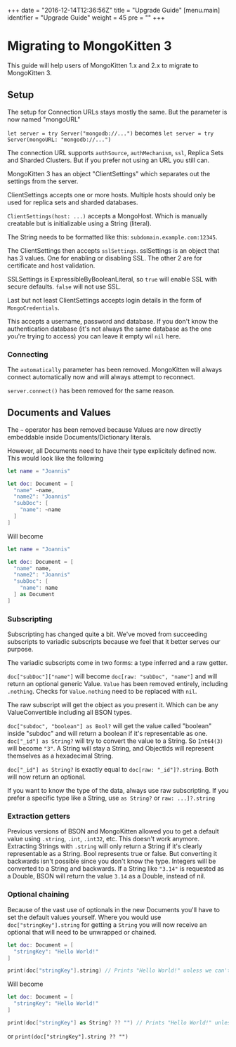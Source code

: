 +++
date = "2016-12-14T12:36:56Z"
title = "Upgrade Guide"
[menu.main]
  identifier = "Upgrade Guide"
  weight = 45
  pre = "<i class='fa fa-cog'></i>"
+++
# Migrating to MongoKitten 3

This guide will help users of MongoKitten 1.x and 2.x to migrate to MongoKitten 3.

## Setup

The setup for Connection URLs stays mostly the same. But the parameter is now named "mongoURL"

`let server = try Server("mongodb://...")` becomes `let server = try Server(mongoURL: "mongodb://...")`

The connection URL supports `authSource`, `authMechanism`, `ssl`, Replica Sets and Sharded Clusters. But if you prefer not using an URL you still can.

MongoKitten 3 has an object "ClientSettings" which separates out the settings from the server.

ClientSettings accepts one or more hosts. Multiple hosts should only be used for replica sets and sharded databases.

`ClientSettings(host: ...)` accepts a MongoHost. Which is manually creatable but is initializable using a String (literal).

The String needs to be formatted like this:
`subdomain.example.com:12345`.

The ClientSettings then accepts `sslSettings`. sslSettings is an object that has 3 values. One for enabling or disabling SSL. The other 2 are for certificate and host validation.

SSLSettings is ExpressibleByBooleanLiteral, so `true` will enable SSL with secure defaults. `false` will not use SSL.

Last but not least ClientSettings accepts login details in the form of `MongoCredentials`.

This accepts a username, password and database. If you don't know the authentication database (it's not always the same database as the one you're trying to access) you can leave it empty wil `nil` here.

### Connecting 

The `automatically` parameter has been removed. MongoKitten will always connect automatically now and will always attempt to reconnect.

`server.connect()` has been removed for the same reason.

## Documents and Values

The `~` operator has been removed because Values are now directly embeddable inside Documents/Dictionary literals.

However, all Documents need to have their type explicitely defined now. This would look like the following

```swift
let name = "Joannis"

let doc: Document = [
  "name" ~name,
  "name2": "Joannis"
  "subDoc": [
    "name": ~name
  ]
]
```

Will become

```swift
let name = "Joannis"

let doc: Document = [
  "name" name,
  "name2": "Joannis"
  "subDoc": [
    "name": name
  ] as Document
]
```

### Subscripting

Subscripting has changed quite a bit. We've moved from succeeding subscripts to variadic subscripts because we feel that it better serves our purpose.

The variadic subscripts come in two forms: a type inferred and a raw getter.

`doc["subDoc"]["name"]` will become `doc[raw: "subDoc", "name"]` and will return an optional generic Value.
`Value` has been removed entirely, including `.nothing`. Checks for `Value.nothing` need to be replaced with `nil`.

The raw subscript will get the object as you present it. Which can be any ValueConvertible including all BSON types.

`doc["subdoc", "boolean"] as Bool?` will get the value called "boolean" inside "subdoc" and will return a boolean if it's representable as one.
`doc["_id"] as String?` will try to convert the value to a String. So `Int64(3)` will become `"3"`. A String will stay a String, and ObjectIds will represent themselves as a hexadecimal String.

`doc["_id"] as String?` is exactly equal to `doc[raw: "_id"]?.string`. Both will now return an optional.

If you want to know the type of the data, always use raw subscripting. If you prefer a specific type like a String, use `as String?` or `raw: ...]?.string`

### Extraction getters

Previous versions of BSON and MongoKitten allowed you to get a default value using `.string`, `.int`, `.int32`, etc. This doesn't work anymore. Extracting Strings with `.string` will only return a String if it's clearly representable as a String. Bool represents true or false. But converting it backwards isn't possible since you don't know the type. Integers will be converted to a String and backwards. If a String like `"3.14"` is requested as a Double, BSON will return the value `3.14` as a Double, instead of nil.

### Optional chaining

Because of the vast use of optionals in the new Documents you'll have to set the default values yourself.
Where you would use `doc["stringKey"].string` for getting a `String` you will now receive an optional that will need to be unwrapped or chained. 

```swift
let doc: Document = [
  "stringKey": "Hello World!"
]

print(doc["stringKey"].string) // Prints "Hello World!" unless we can't find a String. Then it will print ""
```

Will become

```swift
let doc: Document = [
  "stringKey": "Hello World!"
]

print(doc["stringKey"] as String? ?? "") // Prints "Hello World!" unless we can't find a String. Then it will print ""
```

or `print(doc["stringKey"].string ?? "")`
